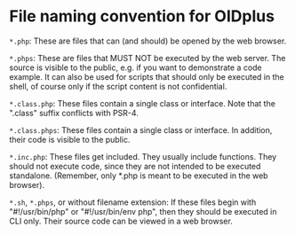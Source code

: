 
File naming convention for OIDplus
==================================

`*.php`:
These are files that can (and should) be opened by the web browser.

`*.phps`:
These are files that MUST NOT be executed by the web server.
The source is visible to the public, e.g. if you want to demonstrate a code example.
It can also be used for scripts that should only be executed in the shell,
of course only if the script content is not confidential.

`*.class.php`:
These files contain a single class or interface.
Note that the ".class" suffix conflicts with PSR-4.

`*.class.phps`:
These files contain a single class or interface.
In addition, their code is visible to the public.

`*.inc.php`:
These files get included. They usually include functions.
They should not execute code, since they are not intended to
be executed standalone. (Remember, only *.php is meant to be executed in the web browser).

`*.sh`, `*.phps`, or without filename extension:
If these files begin with "#!/usr/bin/php" or "#!/usr/bin/env php",
then they should be executed in CLI only.
Their source code can be viewed in a web browser.
